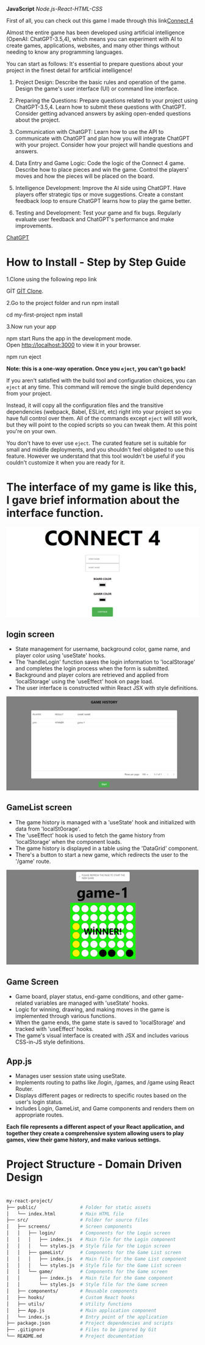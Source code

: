**JavaScript**
*Node.js-React-HTML-CSS*


First of all, you can check out this game I made through this link[Connect 4](https://en.wikipedia.org/wiki/Connect_Four)

Almost the entire game has been developed using artificial intelligence (OpenAI: ChatGPT-3.5,4), which means you can experiment with AI to create games, applications, websites, and many other things without needing to know any programming languages.

You can start as follows: It's essential to prepare questions about your project in the finest detail for artificial intelligence!
1. Project Design:
Describe the basic rules and operation of the game.
Design the game's user interface (UI) or command line interface.

2. Preparing the Questions:
Prepare questions related to your project using ChatGPT-3.5,4. Learn how to submit these questions with ChatGPT.
Consider getting advanced answers by asking open-ended questions about the project.

3. Communication with ChatGPT:
Learn how to use the API to communicate with ChatGPT and plan how you will integrate ChatGPT with your project.
Consider how your project will handle questions and answers.

4. Data Entry and Game Logic:
Code the logic of the Connect 4 game. Describe how to place pieces and win the game.
Control the players' moves and how the pieces will be placed on the board.

5. Intelligence Development:
Improve the AI ​​side using ChatGPT. Have players offer strategic tips or move suggestions.
Create a constant feedback loop to ensure ChatGPT learns how to play the game better.

6. Testing and Development:
Test your game and fix bugs.
Regularly evaluate user feedback and ChatGPT's performance and make improvements.

[ChatGPT](https://chat.openai.com/share/7938fe01-643c-46a7-bfc8-d446269c2a71)


# How to Install - Step by Step Guide

1.Clone using the following repo link

   GİT [GİT Clone](https://github.com/SoyluAlaattin/connect-four.git).

2.Go to the project folder and run npm install 
   
  cd my-first-project
  npm install

3.Now run your app
  
  npm start
   Runs the app in the development mode.\
   Open [http://localhost:3000](http://localhost:3000) to view it in your browser.

  npm run eject

  **Note: this is a one-way operation. Once you `eject`, you can't go back!**

  If you aren't satisfied with the build tool and configuration choices, you can `eject` at any time. This command will remove the single build dependency from your project.

  Instead, it will copy all the configuration files and the transitive dependencies (webpack, Babel, ESLint, etc) right into your project so you have full control over them. All of the commands except `eject` will still work, but they will point to the copied scripts so you can tweak them. At this point you're on your own.

  You don't have to ever use `eject`. The curated feature set is suitable for small and middle deployments, and you shouldn't feel obligated to use this feature. However we understand that this tool wouldn't be useful if you couldn't customize it when you are ready for it.

# The interface of my game is like this, I gave brief information about the interface function.

![Login Screen](./public/images/login.png) 

## login screen

- State management for username, background color, game name, and player color using 'useState' hooks.
- The 'handleLogin' function saves the login information to 'localStorage' and completes the login process when the form is submitted.
- Background and player colors are retrieved and applied from 'localStorage' using the 'useEffect' hook on page load.
- The user interface is constructed within React JSX with style definitions.


![GameList Screen](./public/images/GameList.png) 

## GameList screen

- The game history is managed with a 'useState' hook and initialized with data from 'localSt0orage'.
- The 'useEffect' hook is used to fetch the game history from 'localStorage' when the component loads.
- The game history is displayed in a table using the 'DataGrid' component.
- There's a button to start a new game, which redirects the user to the '/game' route.


![GameList Screen](./public/images/game.png)

## Game Screen

- Game board, player status, end-game conditions, and other game-related variables are managed with 'useState' hooks.
- Logic for winning, drawing, and making moves in the game is implemented through various functions.
- When the game ends, the game state is saved to 'localStorage' and tracked with 'useEffect' hooks.
- The game's visual interface is created with JSX and includes various CSS-in-JS style definitions.


## App.js

- Manages user session state using useState.
- Implements routing to paths like /login, /games, and /game using React Router.
- Displays different pages or redirects to specific routes based on the user's login status.
- Includes Login, GameList, and Game components and renders them on appropriate routes.

**Each file represents a different aspect of your React application, and together they create a comprehensive system allowing users to play games, view their game history, and make various settings.**



# Project Structure - Domain Driven Design 
```bash

my-react-project/
├── public/                # Folder for static assets
│   └── index.html         # Main HTML file
├── src/                   # Folder for source files
│   ├── screens/           # Screen components
│   │   ├── login/         # Components for the Login screen
│   │   │   ├── index.js   # Main file for the Login component
│   │   │   └── styles.js  # Style file for the Login screen
│   │   ├── gameList/      # Components for the Game List screen
│   │   │   ├── index.js   # Main file for the Game List component
│   │   │   └── styles.js  # Style file for the Game List screen
│   │   └── game/          # Components for the Game screen
│   │       ├── index.js   # Main file for the Game component
│   │       └── styles.js  # Style file for the Game screen
│   ├── components/        # Reusable components
│   ├── hooks/             # Custom React hooks
│   ├── utils/             # Utility functions
│   ├── App.js             # Main application component
│   └── index.js           # Entry point of the application
├── package.json           # Project dependencies and scripts
├── .gitignore             # Files to be ignored by Git
└── README.md              # Project documentation
```
